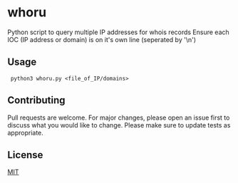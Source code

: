 # whoru
Python script to query multiple IP addresses for whois records
Ensure each IOC (IP address or domain) is on it's own line (seperated by '\n')

## Usage

``` python3 whoru.py <file_of_IP/domains>```

## Contributing
Pull requests are welcome. For major changes, please open an issue first to discuss what you would like to change.
Please make sure to update tests as appropriate.

## License
[MIT](https://choosealicense.com/licenses/mit/)
